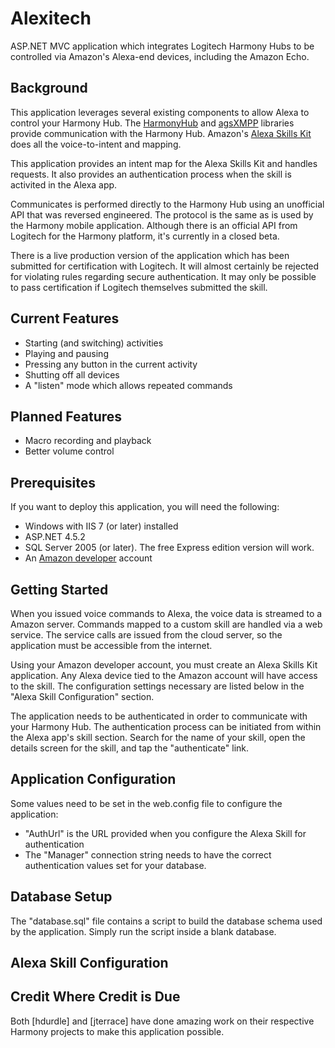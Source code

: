 # Alexitech

ASP.NET MVC application which integrates Logitech Harmony Hubs to be controlled via Amazon's Alexa-end devices, including the Amazon Echo.

Background
----------

This application leverages several existing components to allow Alexa to control your Harmony Hub. The [HarmonyHub](https://github.com/hdurdle/harmony) and [agsXMPP](https://www.nuget.org/packages/agsXMPP/) libraries provide communication with the Harmony Hub. Amazon's [Alexa Skills Kit](https://developer.amazon.com/public/solutions/alexa/alexa-skills-kit) does all the voice-to-intent and mapping.

This application provides an intent map for the Alexa Skills Kit and handles requests. It also provides an authentication process when the skill is activited in the Alexa app.

Communicates is performed directly to the Harmony Hub using an unofficial API that was reversed engineered. The protocol is the same as is used by the Harmony mobile application. Although there is an official API from Logitech for the Harmony platform, it's currently in a closed beta.

There is a live production version of the application which has been submitted for certification with Logitech. It will almost certainly be rejected for violating rules regarding secure authentication. It may only be possible to pass certification if Logitech themselves submitted the skill.

Current Features
----------------

- Starting (and switching) activities
- Playing and pausing
- Pressing any button in the current activity
- Shutting off all devices
- A "listen" mode which allows repeated commands

Planned Features
----------------

- Macro recording and playback
- Better volume control

Prerequisites
-------------

If you want to deploy this application, you will need the following:

- Windows with IIS 7 (or later) installed
- ASP.NET 4.5.2
- SQL Server 2005 (or later). The free Express edition version will work.
- An [Amazon developer](https://developer.amazon.com/) account

Getting Started
---------------

When you issued voice commands to Alexa, the voice data is streamed to a Amazon server. Commands mapped to a custom skill are handled via a web service. The service calls are issued from the cloud server, so the application must be accessible from the internet.

Using your Amazon developer account, you must create an Alexa Skills Kit application. Any Alexa device tied to the Amazon account will have access to the skill. The configuration settings necessary are listed below in the "Alexa Skill Configuration" section.

The application needs to be authenticated in order to communicate with your Harmony Hub. The authentication process can be initiated from within the Alexa app's skill section. Search for the name of your skill, open the details screen for the skill, and tap the "authenticate" link.

Application Configuration
-------------------------

Some values need to be set in the web.config file to configure the application:

- "AuthUrl" is the URL provided when you configure the Alexa Skill for authentication
- The "Manager" connection string needs to have the correct authentication values set for your database.

Database Setup
--------------

The "database.sql" file contains a script to build the database schema used by the application. Simply run the script inside a blank database.

Alexa Skill Configuration
-------------------------

Credit Where Credit is Due
--------------------------

Both [hdurdle] and [jterrace] have done amazing work on their respective Harmony projects to make this application possible. 

